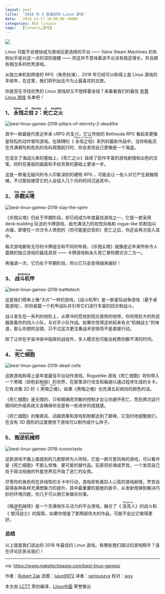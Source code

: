 ```yaml
---
layout: post
title:	"2018 年 5 款最好的 Linux 游戏"
date:	2018-11-17 10:06:00 +0800 
categories:	观点 linuxcn 
tags:	[linuxcn,游戏]
---
```



![](/Asserts/Images//attachment/album/201811/17/100626h2qmsdumimdmumu8.jpg)


Linux 可能不会很快成为游戏玩家选择的平台 —— Valve Steam Machines 的失败似乎是对这一点的深刻提醒 —— 但这并不意味着该平台没有稳定增长，并且拥有相当多的优秀游戏。


从独立单机到辉煌的 RPG（角色扮演），2018 年已经可以称得上是 Linux 游戏的丰收年，在这里，我们将列出迄今为止最喜欢的五款。


你是否在寻找优秀的 Linux 游戏却又不想挥霍金钱？来看看我们的最佳 [免费 Linux 游戏](https://www.maketecheasier.com/open-source-linux-games/) 名单吧！


### 1、<ruby> 永恒之柱 2：死亡之火 <rt>  Pillars of Eternity II: Deadfire </rt></ruby>


![best-linux-games-2018-pillars-of-eternity-2-deadfire](/Asserts/Images//attachment/album/201811/17/100626lzrxe32prn7h27ne.jpg "best-linux-games-2018-pillars-of-eternity-2-deadfire")


其中一款最能代表近年来 cRPG 的复兴，它让传统的 Bethesda RPG 看起来更像是轻松的动作冒险游戏。在磅礴的《<ruby> 永恒之柱 <rt>  Pillars of Eternity </rt></ruby>》系列的最新作品中，当你和船员在充满冒险和危机的岛屿周围航行时，你会发现自己更像是一个海盗。


在混合了海战元素的基础上，《死亡之火》延续了前作丰富的游戏剧情和出色的文笔，同时在美丽的画面和手绘背景的基础上更进一步。


这是一款毫无疑问的令人印象深刻的硬核 RPG ，可能会让一些人对它产生抵触情绪，不过那些接受它的人会投入几个月的时间沉迷其中。


### 2、<ruby> 杀戮尖塔 <rt>  Slay the Spire </rt></ruby>


![best-linux-games-2018-slay-the-spire](/Asserts/Images//attachment/album/201811/17/100627j6nr8rcc6veveoe5.jpg "best-linux-games-2018-slay-the-spire")


《杀戮尖塔》仍处于早期阶段，却已经成为年度最佳游戏之一，它是一款采用 deck-building 玩法的卡牌游戏，由充满活力的视觉风格和 rogue-like 机制加以点缀，即便在一次次令人愤怒的（但可能是应受的）死亡之后，你还会再次投入其中。


每次游戏都有无尽的卡牌组合和不同的布局，《杀戮尖塔》就像是近年来所有令人震撼的独立游戏的最佳具现 —— 卡牌游戏和永久死亡冒险模式合二为一。


再强调一次，它仍处于早期阶段，所以它只会变得越来越好！


### 3、<ruby> 战斗机甲 <rt>  Battletech </rt></ruby>


![best-linux-games-2018-battletech](/Asserts/Images//attachment/album/201811/17/100628ywaa7atsaww7w9ov.jpg "best-linux-games-2018-battletech")


这是我们榜单上像“大片”一样的游戏，《战斗机甲》是一款星际战争游戏（基于桌面游戏），你将装载一个机甲战队并引导它们进行丰富的回合制战斗。


战斗发生在一系列的地形上，从寒冷的荒地到阳光普照的地带，你将用巨大的热武器装备你的四人小队，与对手小队作战。如果你觉得这听起来有点“机械战士”的味道，那么你想的没错，只不过这次更注重战术安排而不是直接行动。


除了让你在宇宙冲突中指挥的战役外，多人模式也可能会耗费你数不清的时间。


### 4、<ruby> 死亡细胞 <rt>  Dead Cells </rt></ruby>


![best-linux-games-2018-dead-cells](/Asserts/Images//attachment/album/201811/17/100629eh4t584sit8amaz4.jpg "best-linux-games-2018-dead-cells")


这款游戏称得上是年度最佳平台动作游戏。Roguelike 游戏《死亡细胞》将你带入一个黑暗（却色彩绚丽）的世界，在那里进行攻击和躲避以通过程序生成的关卡。它有点像 2D 的《<ruby> 黑暗之魂 <rt>  Dark Souls </rt></ruby>》，如果《黑暗之魂》也充满五彩缤纷的颜色的话。


《死亡细胞》是无情的，只有精确而灵敏的控制才会让你避开死亡，而在两次运行期间的升级系统又会确保你总是有一些进步的成就感。


《死亡细胞》的像素风、动画效果和游戏机制都达到了巅峰，它及时地提醒我们，在没有 3D 图形的过度使用下游戏可以制作成什么样子。


### 5、<ruby> 叛逆机械师 <rt>  Iconoclasts </rt></ruby>


![best-linux-games-2018-iconoclasts](/Asserts/Images//attachment/album/201811/17/100630dj7ivd778jwlid8e.jpg "best-linux-games-2018-iconoclasts")


这款游戏不像上面提到的几款那样为人所知，它是一款可爱风格的游戏，可以看作是《死亡细胞》不那么惊悚、更可爱的替代品。玩家将扮演成罗宾，一个发现自己处于政治扭曲的外星世界后开始了逃亡的女孩。


尽管你的角色将在非线性的关卡中行动，游戏却有着扣人心弦的游戏剧情，罗宾会获得各种各样充满想象力的提升，其中最重要的是她的扳手，从发射炮弹到解决巧妙的环境问题，你几乎可以用它来做任何事。


《叛逆机械师》是一个充满快乐与活力的平台游戏，融合了《<ruby> 洛克人 <rt>  Megaman </rt></ruby>》的战斗和《<ruby> 银河战士 <rt>  Metroid </rt></ruby>》的探索。如果你借鉴了那两部伟大的作品，可能不会比它做得更好。


### 总结


以上就是我们选出的 2018 年最佳的 Linux 游戏。有哪些我们错过的游戏精华？请在评论区告诉我们！




---


via: <https://www.maketecheasier.com/best-linux-games/>


作者：[Robert Zak](https://www.maketecheasier.com/author/robzak/) 选题：[lujun9972](https://github.com/lujun9972) 译者：[seriouszyx](https://github.com/seriouszyx) 校对：[wxy](https://github.com/wxy)


本文由 [LCTT](https://github.com/LCTT/TranslateProject) 原创编译，[Linux中国](https://linux.cn/) 荣誉推出
